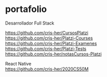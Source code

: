 # portafolio
Desarrollador Full Stack

https://github.com/cris-her/CursosPlatzi  
https://github.com/cris-her/Platzi-Courses  
https://github.com/cris-her/Platzi-Examenes  
https://github.com/cris-her/Platzi-Tests  
https://github.com/cris-her/notasCursos-Platzi  

React Native  
https://github.com/cris-her/2020CS50M  
